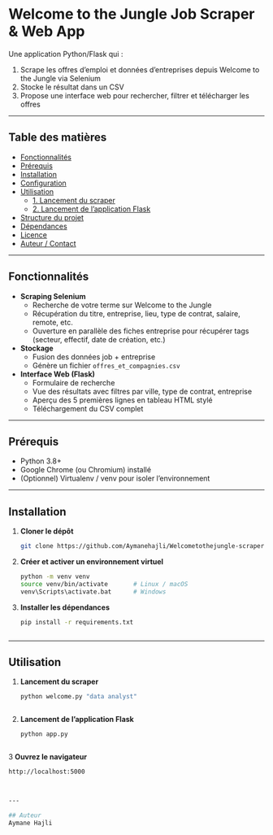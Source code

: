 # Welcome to the Jungle Job Scraper & Web App

Une application Python/Flask qui :

1. Scrape les offres d’emploi et données d’entreprises depuis Welcome to the Jungle via Selenium  
2. Stocke le résultat dans un CSV  
3. Propose une interface web pour rechercher, filtrer et télécharger les offres  

---

## Table des matières

- [Fonctionnalités](#fonctionnalités)  
- [Prérequis](#prérequis)  
- [Installation](#installation)  
- [Configuration](#configuration)  
- [Utilisation](#utilisation)  
  - [1. Lancement du scraper](#1-lancement-du-scraper)  
  - [2. Lancement de l’application Flask](#2-lancement-de-lapplication-flask)  
- [Structure du projet](#structure-du-projet)  
- [Dépendances](#dépendances)  
- [Licence](#licence)  
- [Auteur / Contact](#auteur--contact)  

---

## Fonctionnalités

- **Scraping Selenium**  
  - Recherche de votre terme sur Welcome to the Jungle  
  - Récupération du titre, entreprise, lieu, type de contrat, salaire, remote, etc.  
  - Ouverture en parallèle des fiches entreprise pour récupérer tags (secteur, effectif, date de création, etc.)  
- **Stockage**  
  - Fusion des données job + entreprise  
  - Génère un fichier `offres_et_compagnies.csv`  
- **Interface Web (Flask)**  
  - Formulaire de recherche  
  - Vue des résultats avec filtres par ville, type de contrat, entreprise  
  - Aperçu des 5 premières lignes en tableau HTML stylé  
  - Téléchargement du CSV complet  

---

## Prérequis

- Python 3.8+  
- Google Chrome (ou Chromium) installé  
- (Optionnel) Virtualenv / venv pour isoler l’environnement  

---

## Installation

1. **Cloner le dépôt**  
   ```bash
   git clone https://github.com/Aymanehajli/Welcometothejungle-scraper
   

2. **Créer et activer un environnement virtuel**  
    ```bash
    python -m venv venv
    source venv/bin/activate       # Linux / macOS
    venv\Scripts\activate.bat      # Windows


3. **Installer les dépendances**  
    ```bash
    pip install -r requirements.txt



---

## Utilisation

1. **Lancement du scraper**  
   ```bash
   python welcome.py "data analyst"



2. **Lancement de l’application Flask**  
   ```bash
   python app.py



3 **Ouvrez le navigateur**  
   ```bash
   http://localhost:5000
   


---

## Auteur
Aymane Hajli
